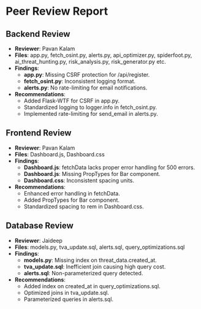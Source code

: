 # Peer Review Report

## Backend Review
- **Reviewer**: Pavan Kalam
- **Files**: app.py, fetch_osint.py, alerts.py, api_optimizer.py, spiderfoot.py, ai_threat_hunting.py, risk_analysis.py, risk_generator.py etc.
- **Findings**:
  - **app.py**: Missing CSRF protection for /api/register.
  - **fetch_osint.py**: Inconsistent logging format.
  - **alerts.py**: No rate-limiting for email notifications.
- **Recommendations**:
  - Added Flask-WTF for CSRF in app.py.
  - Standardized logging to logger.info in fetch_osint.py.
  - Implemented rate-limiting for send_email in alerts.py.

## Frontend Review
- **Reviewer**: Pavan Kalam
- **Files**: Dashboard.js, Dashboard.css
- **Findings**:
  - **Dashboard.js**: fetchData lacks proper error handling for 500 errors.
  - **Dashboard.js**: Missing PropTypes for Bar component.
  - **Dashboard.css**: Inconsistent spacing units.
- **Recommendations**:
  - Enhanced error handling in fetchData.
  - Added PropTypes for Bar component.
  - Standardized spacing to rem in Dashboard.css.

## Database Review
- **Reviewer**: Jaideep
- **Files**: models.py, tva_update.sql, alerts.sql, query_optimizations.sql
- **Findings**:
  - **models.py**: Missing index on threat_data.created_at.
  - **tva_update.sql**: Inefficient join causing high query cost.
  - **alerts.sql**: Non-parameterized query detected.
- **Recommendations**:
  - Added index on created_at in query_optimizations.sql.
  - Optimized joins in tva_update.sql.
  - Parameterized queries in alerts.sql.

